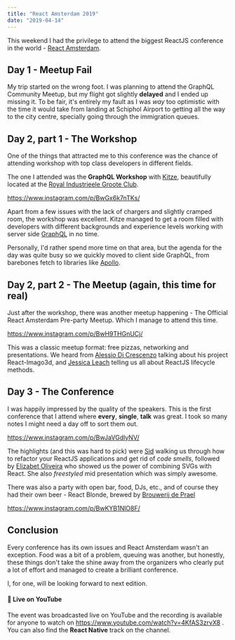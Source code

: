 ```yaml
---
title: "React Amsterdam 2019"
date: "2019-04-14"
---
```


This weekend I had the privilege to attend the biggest ReactJS conference in the world - [React Amsterdam](https://react.amsterdam/).

## Day 1 - Meetup Fail

My trip started on the wrong foot. I was planning to attend the GraphQL Community Meetup, but my flight got slightly **delayed** and I ended up missing it. To be fair, it's entirely my fault as I was _way_ too optimistic with the time it would take from landing at Schiphol Airport to getting all the way to the city centre, specially going through the immigration queues.

## Day 2, part 1 - The Workshop

One of the things that attracted me to this conference was the chance of attending workshop with top class developers in different fields.

The one I attended was the **GraphQL Workshop** with [Kitze](https://kitze.io/), beautifully located at the [Royal Industrieele Groote Club](https://www.google.com/maps/place/Royal+Industrieele+Groote+Club/@52.3724914,4.8933255,17z/data=!4m5!3m4!1s0x47c609c731728e8b:0xe01a4e4dd9accd2f!8m2!3d52.3724914!4d4.8933255).

https://www.instagram.com/p/BwGx6k7nTKs/

Apart from a few issues with the lack of chargers and slightly cramped room, the workshop was excellent. Kitze managed to get a room filled with developers with different backgrounds and experience levels working with server side [GraphQL](https://graphql.org/) in no time.

Personally, I'd rather spend more time on that area, but the agenda for the day was quite busy so we quickly moved to client side GraphQL, from barebones fetch to libraries like [Apollo](https://www.apollographql.com/).

## Day 2, part 2 - The Meetup (again, this time for real)

Just after the workshop, there was another meetup happening - The Official React Amsterdam Pre-party Meetup. Which I manage to attend this time.

https://www.instagram.com/p/BwH9THGnUCj/

This was a classic meetup format: free pizzas, networking and presentations. We heard from [Alessio Di Crescenzo](http://www.alessiodicrescenzo.com/) talking about his project React-Imago3d, and [Jessica Leach](https://twitter.com/jessicaleach6) telling us all about ReactJS lifecycle methods.

## Day 3 - The Conference

I was happily impressed by the quality of the speakers. This is the first conference that I attend where **every**, **single**, **talk** was great. I took so many notes I might need a day off to sort them out.

https://www.instagram.com/p/BwJaVGdlyNV/

The highlights (and this was hard to pick) were [Sid](https://twitter.com/siddharthkp) walking us through how to refactor your ReactJS applications and get rid of _code smells_, followed by [Elizabet Oliveira](https://twitter.com/miuki_miu) who showed us the power of combining SVGs with React. She also _freestyled_ mid presentation which was simply awesome.

There was also a party with open bar, food, DJs, etc., and of course they had their own beer - React Blonde, brewed by [Brouwerij de Prael](https://www.deprael.nl/)

https://www.instagram.com/p/BwKYB1NlO8F/

## Conclusion

Every conference has its own issues and React Amsterdam wasn't an exception. Food was a bit of a problem, queuing was another, but honestly, these things don't take the shine away from the organizers who clearly put a lot of effort and managed to create a brilliant conference.

I, for one, will be looking forward to next edition.

#### 🎥 Live on YouTube

The event was broadcasted live on YouTube and the recording is available for anyone to watch on https://www.youtube.com/watch?v=4KfAS3zrvX8 . You can also find the **React Native** track on the channel.
